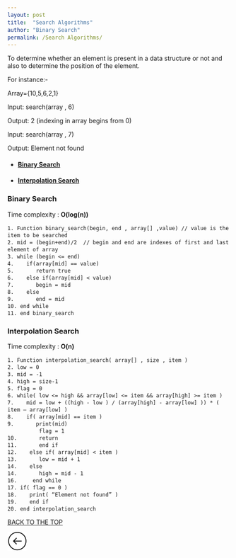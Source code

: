 ```yaml
---
layout: post
title:  "Search Algorithms"
author: "Binary Search"
permalink: /Search Algorithms/
---
```


To determine whether an element is present in a data structure or not and also to determine the position of the element.

For instance:-

Array={10,5,6,2,1}

Input: search(array , 6)

Output: 2 (indexing in array begins from 0)

Input: search(array , 7)

Output: Element not found



* #### [Binary Search](#binary-search)

* #### [Interpolation Search](#interpolation-search)


### Binary Search 

Time complexity : __O(log(n))__

```
1. Function binary_search(begin, end , array[] ,value) // value is the item to be searched
2. mid = (begin+end)/2  // begin and end are indexes of first and last element of array
3. while (begin <= end)
4.    if(array[mid] == value)
5.       return true
6.    else if(array[mid] < value)
7.       begin = mid
8.    else
9.       end = mid
10. end while
11. end binary_search

```

###  Interpolation Search

Time complexity : __O(n)__

```
1. Function interpolation_search( array[] , size , item )
2. low = 0 
3. mid = -1
4. high = size-1
5. flag = 0
6. while( low <= high && array[low] <= item && array[high] >= item )
7.    mid = low + ((high - low ) / (array[high] - array[low] )) * ( item – array[low] )
8.    if( array[mid] == item )
9.       print(mid)
          flag = 1
10.       return
11.       end if
12.    else if( array[mid] < item )
13.       low = mid + 1
14.    else
14.       high = mid - 1
16.     end while
17. if( flag == 0 )
18.    print( “Element not found” )
19.    end if 
20. end interpolation_search

```

[BACK TO THE TOP](#top)                                           

 [![](/img/back.png)](/Search)
